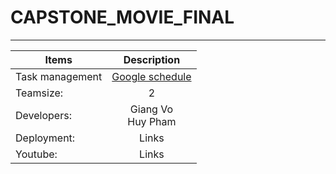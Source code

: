 # CAPSTONE_MOVIE_FINAL
<hr/>

| Items         | Description   |
| ------------- |:-------------:| 
| Task management|[Google schedule](https://docs.google.com/spreadsheets/d/1WxUh76PY9X62WQzEBlm7g19qdcAqzCMcvLxbMoqEBvc/edit?usp=sharing)|  
| Teamsize:     | 2     |  
| Developers:    | Giang Vo <br/> Huy Pham|  
| Deployment:   | Links| 
| Youtube:      | Links|  
<br/>

